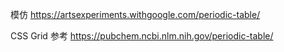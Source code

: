 模仿 https://artsexperiments.withgoogle.com/periodic-table/

CSS Grid 参考 https://pubchem.ncbi.nlm.nih.gov/periodic-table/